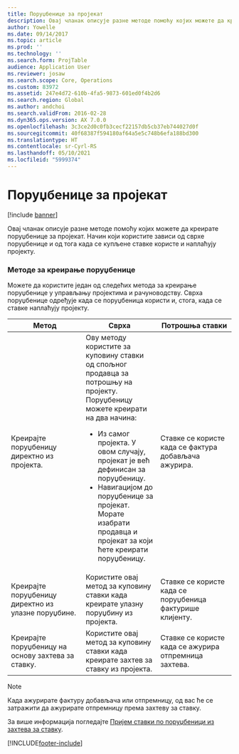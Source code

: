 ```yaml
---
title: Поруџбенице за пројекат
description: Овај чланак описује разне методе помоћу којих можете да креирате поруџбенице за пројекат. Начин који користите зависи од сврхе поруџбенице и од тога када се купљене ставке користе и наплаћују пројекту.
author: Yowelle
ms.date: 09/14/2017
ms.topic: article
ms.prod: ''
ms.technology: ''
ms.search.form: ProjTable
audience: Application User
ms.reviewer: josaw
ms.search.scope: Core, Operations
ms.custom: 83972
ms.assetid: 247e4d72-610b-4fa5-9873-601ed0f4b2d6
ms.search.region: Global
ms.author: andchoi
ms.search.validFrom: 2016-02-28
ms.dyn365.ops.version: AX 7.0.0
ms.openlocfilehash: 3c3ce2d0c0fb3cecf22157db5cb37eb744027d0f
ms.sourcegitcommit: 40f68387f594180af64a5e5c748b6efa188bd300
ms.translationtype: HT
ms.contentlocale: sr-Cyrl-RS
ms.lasthandoff: 05/10/2021
ms.locfileid: "5999374"
---
```

# <a name="purchase-orders-for-a-project"></a>Поруџбенице за пројекат

[!include [banner](../includes/banner.md)]

Овај чланак описује разне методе помоћу којих можете да креирате поруџбенице за пројекат. Начин који користите зависи од сврхе поруџбенице и од тога када се купљене ставке користе и наплаћују пројекту.

### <a name="methods-for-creating-a-purchase-order"></a>Методе за креирање поруџбенице

Можете да користите један од следећих метода за креирање поруџбенице у управљању пројектима и рачуноводству. Сврха поруџбенице одређује када се поруџбеница користи и, стога, када се ставке наплаћују пројекту.

<table>
<colgroup>
<col width="33%" />
<col width="33%" />
<col width="33%" />
</colgroup>
<thead>
<tr class="header">
<th>Метод</th>
<th>Сврха</th>
<th>Потрошња ставки</th>
</tr>
</thead>
<tbody>
<tr class="odd">
<td>Креирајте поруџбеницу директно из пројекта.</td>
<td>Ову методу користите за куповину ставки од спољног продавца за потрошњу на пројекту. Поруџбеницу можете креирати на два начина:
<ul>
<li>Из самог пројекта. У овом случају, пројекат је већ дефинисан за поруџбеницу.</li>
<li>Навигацијом до поруџбенице за пројекат. Морате изабрати продавца и пројекат за који ћете креирати поруџбеницу.</li>
</ul></td>
<td>Ставке се користе када се фактура добављача ажурира.</td>
</tr>
<tr class="even">
<td>Креирајте поруџбеницу директно из улазне поруџбине.</td>
<td>Користите овај метод за куповину ставки када креирате улазну поруџбину из пројекта.</td>
<td>Ставке се користе када се поруџбеница фактурише клијенту.</td>
</tr>
<tr class="odd">
<td>Креирајте поруџбеницу на основу захтева за ставку.</td>
<td>Користите овај метод за куповину ставки када креирате захтев за ставку из пројекта.</td>
<td>Ставке се користе када се ажурира отпремница захтева.</td>
</tr>
</tbody>
</table>

> [!NOTE] 
> Када ажурирате фактуру добављача или отпремницу, од вас ће се затражити да ажурирате отпремницу према захтеву за ставку.

За више информација погледајте [Пријем ставки по поруџбеници из захтева за ставку](tasks/receive-items-purchase-order-item-requirement.md).



[!INCLUDE[footer-include](../includes/footer-banner.md)]